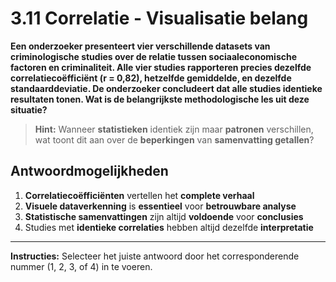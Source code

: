 # 3.11 Correlatie - Visualisatie belang

**Een onderzoeker presenteert vier verschillende datasets van criminologische studies over de relatie tussen sociaaleconomische factoren en criminaliteit. Alle vier studies rapporteren precies dezelfde correlatiecoëfficiënt (r = 0,82), hetzelfde gemiddelde, en dezelfde standaarddeviatie. De onderzoeker concludeert dat alle studies identieke resultaten tonen. Wat is de belangrijkste methodologische les uit deze situatie?**

> **Hint:** Wanneer **statistieken** identiek zijn maar **patronen** verschillen, wat toont dit aan over de **beperkingen** van **samenvatting getallen**?

## Antwoordmogelijkheden

1) **Correlatiecoëfficiënten** vertellen het **complete verhaal**
2) **Visuele dataverkenning** is **essentieel** voor **betrouwbare analyse**
3) **Statistische samenvattingen** zijn altijd **voldoende** voor **conclusies**
4) Studies met **identieke correlaties** hebben altijd dezelfde **interpretatie**

---

**Instructies:** Selecteer het juiste antwoord door het corresponderende nummer (1, 2, 3, of 4) in te voeren.
